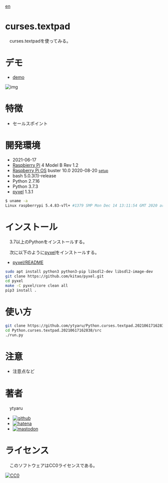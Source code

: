 [en](./README.md)

# curses.textpad

　curses.textpadを使ってみる。

# デモ

* [demo](https://ytyaru.github.io/Python.curses.textpad.20210617162838/)

![img](https://github.com/ytyaru/Python.curses.textpad.20210617162838/blob/master/doc/0.png?raw=true)

# 特徴

* セールスポイント

# 開発環境

* <time datetime="2021-06-17T16:28:35+0900">2021-06-17</time>
* [Raspbierry Pi](https://ja.wikipedia.org/wiki/Raspberry_Pi) 4 Model B Rev 1.2
* [Raspberry Pi OS](https://ja.wikipedia.org/wiki/Raspbian) buster 10.0 2020-08-20 <small>[setup](http://ytyaru.hatenablog.com/entry/2020/10/06/111111)</small>
* bash 5.0.3(1)-release
* Python 2.7.16
* Python 3.7.3
* [pyxel][] 1.3.1

[pyxel]:https://github.com/kitao/pyxel

```sh
$ uname -a
Linux raspberrypi 5.4.83-v7l+ #1379 SMP Mon Dec 14 13:11:54 GMT 2020 armv7l GNU/Linux
```

# インストール

　3.7以上のPythonをインストールする。

　次に以下のように[pyxel][]をインストールする。

* [pyxel/README](https://github.com/kitao/pyxel/blob/master/README.ja.md#%E3%82%A4%E3%83%B3%E3%82%B9%E3%83%88%E3%83%BC%E3%83%AB%E6%96%B9%E6%B3%95)

```sh
sudo apt install python3 python3-pip libsdl2-dev libsdl2-image-dev
git clone https://github.com/kitao/pyxel.git
cd pyxel
make -C pyxel/core clean all
pip3 install .
```

# 使い方

```sh
git clone https://github.com/ytyaru/Python.curses.textpad.20210617162838
cd Python.curses.textpad.20210617162838/src
./run.py
```

# 注意

* 注意点など

# 著者

　ytyaru

* [![github](http://www.google.com/s2/favicons?domain=github.com)](https://github.com/ytyaru "github")
* [![hatena](http://www.google.com/s2/favicons?domain=www.hatena.ne.jp)](http://ytyaru.hatenablog.com/ytyaru "hatena")
* [![mastodon](http://www.google.com/s2/favicons?domain=mstdn.jp)](https://mstdn.jp/web/accounts/233143 "mastdon")

# ライセンス

　このソフトウェアはCC0ライセンスである。

[![CC0](http://i.creativecommons.org/p/zero/1.0/88x31.png "CC0")](http://creativecommons.org/publicdomain/zero/1.0/deed.ja)

